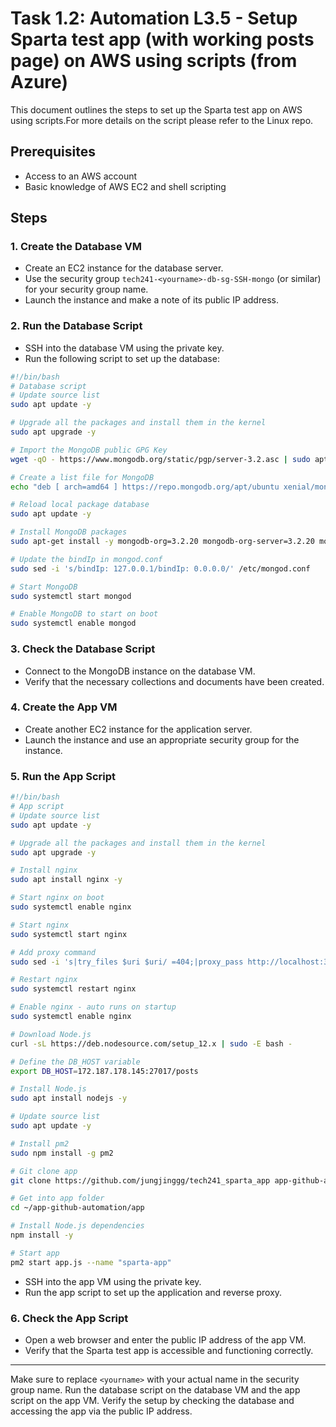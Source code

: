 # Task 1.2: Automation L3.5 - Setup Sparta test app (with working posts page) on AWS using scripts (from Azure)

This document outlines the steps to set up the Sparta test app on AWS using scripts.For more details on the script please refer to the Linux repo.

## Prerequisites

- Access to an AWS account
- Basic knowledge of AWS EC2 and shell scripting

## Steps

### 1. Create the Database VM

- Create an EC2 instance for the database server.
- Use the security group `tech241-<yourname>-db-sg-SSH-mongo` (or similar) for your security group name.
- Launch the instance and make a note of its public IP address.

### 2. Run the Database Script

- SSH into the database VM using the private key.
- Run the following script to set up the database:
```bash
#!/bin/bash
# Database script
# Update source list
sudo apt update -y

# Upgrade all the packages and install them in the kernel
sudo apt upgrade -y

# Import the MongoDB public GPG Key
wget -qO - https://www.mongodb.org/static/pgp/server-3.2.asc | sudo apt-key add -

# Create a list file for MongoDB
echo "deb [ arch=amd64 ] https://repo.mongodb.org/apt/ubuntu xenial/mongodb-org/3.2 multiverse" | sudo tee /etc/apt/sources.list.d/mongodb-org-3.2.list

# Reload local package database
sudo apt update -y

# Install MongoDB packages
sudo apt-get install -y mongodb-org=3.2.20 mongodb-org-server=3.2.20 mongodb-org-shell=3.2.20 mongodb-org-mongos=3.2.20 mongodb-org-tools=3.2.20

# Update the bindIp in mongod.conf
sudo sed -i 's/bindIp: 127.0.0.1/bindIp: 0.0.0.0/' /etc/mongod.conf

# Start MongoDB
sudo systemctl start mongod

# Enable MongoDB to start on boot
sudo systemctl enable mongod
```
### 3. Check the Database Script

- Connect to the MongoDB instance on the database VM.
- Verify that the necessary collections and documents have been created.

### 4. Create the App VM

- Create another EC2 instance for the application server.
- Launch the instance and use an appropriate security group for the instance.

### 5. Run the App Script
```bash
#!/bin/bash
# App script
# Update source list
sudo apt update -y

# Upgrade all the packages and install them in the kernel
sudo apt upgrade -y

# Install nginx
sudo apt install nginx -y

# Start nginx on boot
sudo systemctl enable nginx

# Start nginx
sudo systemctl start nginx

# Add proxy command
sudo sed -i 's|try_files $uri $uri/ =404;|proxy_pass http://localhost:3000;|' /etc/nginx/sites-available/default

# Restart nginx
sudo systemctl restart nginx

# Enable nginx - auto runs on startup
sudo systemctl enable nginx

# Download Node.js
curl -sL https://deb.nodesource.com/setup_12.x | sudo -E bash -

# Define the DB_HOST variable
export DB_HOST=172.187.178.145:27017/posts

# Install Node.js
sudo apt install nodejs -y

# Update source list
sudo apt update -y

# Install pm2
sudo npm install -g pm2

# Git clone app
git clone https://github.com/jungjinggg/tech241_sparta_app app-github-automation

# Get into app folder
cd ~/app-github-automation/app

# Install Node.js dependencies
npm install -y

# Start app
pm2 start app.js --name "sparta-app"

```

- SSH into the app VM using the private key.
- Run the app script to set up the application and reverse proxy.

### 6. Check the App Script

- Open a web browser and enter the public IP address of the app VM.
- Verify that the Sparta test app is accessible and functioning correctly.

---

Make sure to replace `<yourname>` with your actual name in the security group name. Run the database script on the database VM and the app script on the app VM. Verify the setup by checking the database and accessing the app via the public IP address.
